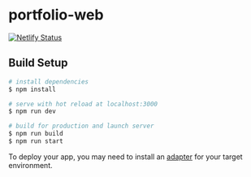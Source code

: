 # portfolio-web
[![Netlify Status](https://api.netlify.com/api/v1/badges/cb2ad285-c38e-4e89-be73-210cdecb2e73/deploy-status)](https://app.netlify.com/sites/vigorous-engelbart-1c030c/deploys)
## Build Setup

```bash
# install dependencies
$ npm install

# serve with hot reload at localhost:3000
$ npm run dev

# build for production and launch server
$ npm run build
$ npm run start


```
To deploy your app, you may need to install an [adapter](https://kit.svelte.dev/docs/adapters) for your target environment.
